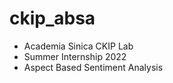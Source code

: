 # ckip_absa
  - Academia Sinica CKIP Lab 
  - Summer Internship 2022
  - Aspect Based Sentiment Analysis
